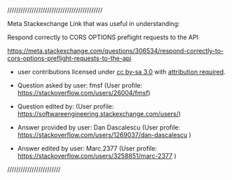 
///////////////////////////////////////////

Meta Stackexchange Link that was useful in understanding:

Respond correctly to CORS OPTIONS preflight requests to the API

https://meta.stackexchange.com/questions/306534/respond-correctly-to-cors-options-preflight-requests-to-the-api

- user contributions licensed under <a href="https://creativecommons.org/licenses/by-sa/3.0/">cc by-sa 3.0</a> with <a href="https://stackoverflow.blog/2009/06/25/attribution-required/">attribution required</a>.

- Question asked by user: fmsf (User profile: https://stackoverflow.com/users/26004/fmsf)

- Question edited by: (User profile: https://softwareengineering.stackexchange.com/users/)

- Answer provided by user: Dan Dascalescu (User profile: https://stackoverflow.com/users/1269037/dan-dascalescu )

- Answer edited by user: Marc.2377 (User profile: https://stackoverflow.com/users/3258851/marc-2377 )


////////////////////////
